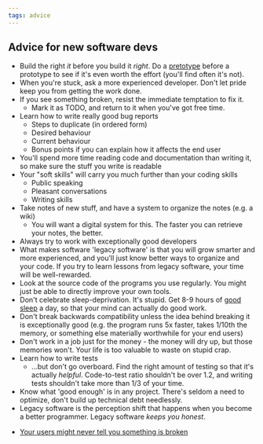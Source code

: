 ```yaml
---
tags: advice
---
```


## Advice for new software devs

- Build the right *it* before you build it *right*. Do a [pretotype](http://www.pretotyping.org) before a prototype to see if it's even worth the effort (you'll find often it's not).
- When you're stuck, ask a more experienced developer. Don't let pride keep you from getting the work done.
- If you see something broken, resist the immediate temptation to fix it.
  - Mark it as TODO, and return to it when you've got free time.
- Learn how to write really good bug reports
  - Steps to duplicate (in ordered form)
  - Desired behaviour
  - Current behaviour
  - Bonus points if you can explain how it affects the end user
- You'll spend more time reading code and documentation than writing it, so make sure the stuff you write is readable
- Your "soft skills" will carry you much further than your coding skills
  - Public speaking
  - Pleasant conversations
  - Writing skills
- Take notes of new stuff, and have a system to organize the notes (e.g. a wiki)
  - You will want a digital system for this. The faster you can retrieve your notes, the better.
- Always try to work with exceptionally good developers
- What makes software 'legacy software' is that you will grow smarter and more experienced, and you'll just know better ways to organize and your code. If you try to learn lessons from legacy software, your time will be well-rewarded.
- Look at the source code of the programs you use regularly. You might just be able to directly improve your own tools.
- Don't celebrate sleep-deprivation. It's stupid. Get 8-9 hours of [good sleep](./sleep.md) a day, so that your mind can actually do good work.
- Don't break backwards compatibility unless the idea behind breaking it is exceptionally good (e.g. the program runs 5x faster, takes 1/10th the memory, or something else materially worthwhile for your end users)
- Don't work in a job just for the money - the money will dry up, but those memories won't. Your life is too valuable to waste on stupid crap.
- Learn how to write tests
  - ...but don't go overboard. Find the right amount of testing so that it's actually *helpful*. Code-to-test ratio shouldn't be over 1.2, and writing tests shouldn't take more than 1/3 of your time.
- Know what 'good enough' is in any project. There's seldom a need to optimize, don't build up technical debt needlessly.
- Legacy software is the perception shift that happens when you become a better programmer. Legacy software *keeps you honest*.
* [Your users might never tell you something is broken](https://pointersgonewild.com/2019/11/02/they-might-never-tell-you-its-broken/)